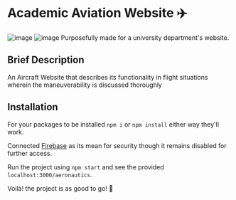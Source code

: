 # Academic Aviation Website ✈️
![image](https://user-images.githubusercontent.com/102452883/175236588-481c2117-cba0-4ffe-9dfe-aa22f2fee264.png)
![image](https://user-images.githubusercontent.com/102452883/178029178-1a1707bd-31c1-4688-9e98-a521efd20698.png)
Purposefully made for a university department's website.
## Brief Description
An Aircraft Website that describes its functionality in flight situations wherein the maneuverability is discussed thoroughly

## Installation
For your packages to be installed `npm i` or `npm install` either way they'll work.

Connected [Firebase](https://firebase.google.com/) as its mean for security though it remains disabled for further access.

Run the project using `npm start` and see the provided `localhost:3000/aeronautics`.

Voilà! the project is as good to go! 👏
